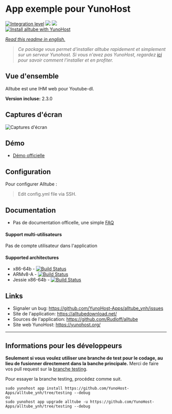 # App exemple pour YunoHost

[![Integration level](https://dash.yunohost.org/integration/alltube.svg)](https://dash.yunohost.org/appci/app/alltube) ![](https://ci-apps.yunohost.org/ci/badges/alltube.status.svg) ![](https://ci-apps.yunohost.org/ci/badges/alltube.maintain.svg)  
[![Install alltube with YunoHost](https://install-app.yunohost.org/install-with-yunohost.png)](https://install-app.yunohost.org/?app=alltube)

*[Read this readme in english.](./README.md)*

> *Ce package vous permet d'installer alltube rapidement et simplement sur un serveur Yunohost.
Si vous n'avez pas YunoHost, regardez [ici](https://yunohost.org/#/install) pour savoir comment l'installer et en profiter.*

## Vue d'ensemble
Alltube est une IHM web pour Youtube-dl.


**Version incluse:** 2.3.0

## Captures d'écran

![Captures d'écran](https://github.com/Rudloff/alltube/raw/master/img/screenshot.png "alltube IHM")

## Démo

* [Démo officielle](https://alltubedownload.net/)


## Configuration

Pour configurer Alltube :
> Edit config.yml file via SSH.

## Documentation

 * Pas de documentation officelle, une simple [FAQ](https://github.com/Rudloff/alltube/blob/master/resources/FAQ.md)

#### Support multi-utilisateurs

Pas de compte utilisateur dans l'application

#### Supported architectures

* x86-64b - [![Build Status](https://ci-apps.yunohost.org/ci/logs/alltube%20%28Community%29.svg)](https://ci-apps.yunohost.org/ci/apps/alltube/)
* ARMv8-A - [![Build Status](https://ci-apps-arm.yunohost.org/ci/logs/alltube%20%28Community%29.svg)](https://ci-apps-arm.yunohost.org/ci/apps/alltube/)
* Jessie x86-64b - [![Build Status](https://ci-stretch.nohost.me/ci/logs/alltube%20%28Community%29.svg)](https://ci-stretch.nohost.me/ci/apps/alltube/)

## Links

 * Signaler un bug: https://github.com/YunoHost-Apps/alltube_ynh/issues
 * Site de l'application: https://alltubedownload.net/
 * Sources de l'application: https://github.com/Rudloff/alltube
 * Site web YunoHost: https://yunohost.org/

---

Informations pour les développeurs
----------------

**Seulement si vous voulez utiliser une branche de test pour le codage, au lieu de fusionner directement dans la banche principale.**
Merci de faire vos pull request sur la [branche testing](https://github.com/YunoHost-Apps/alltube_ynh/tree/testing).

Pour essayer la branche testing, procédez comme suit.
```
sudo yunohost app install https://github.com/YunoHost-Apps/alltube_ynh/tree/testing --debug
ou
sudo yunohost app upgrade alltube -u https://github.com/YunoHost-Apps/alltube_ynh/tree/testing --debug
```
